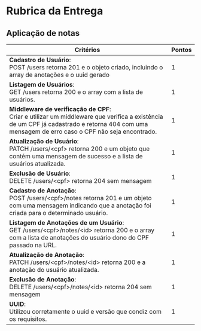 # Rubrica da Entrega
## Aplicação de notas

| Critérios | Pontos |
|-|-|
| **Cadastro de Usuário**:<br>POST /users retorna 201 e o objeto criado, incluindo o array de anotações e o uuid gerado | 1 |
| **Listagem de Usuários**:<br>GET /users retorna 200 e o array com a lista de usuários. | 1 |
| **Middleware de verificação de CPF**:<br>Criar e utilizar um middleware que verifica a existência de um CPF já cadastrado e retorna 404 com uma mensagem de erro caso o CPF não seja encontrado.| 1 |
| **Atualização de Usuário**:<br>PATCH /users/&lt;cpf> retorna 200 e um objeto que contém uma mensagem de sucesso e a lista de usuários atualizada. | 1 |
| **Exclusão de Usuário**:<br>DELETE /users/&lt;cpf> retorna 204 sem mensagem | 1 |
| **Cadastro de Anotação**:<br>POST /users/&lt;cpf>/notes retorna 201 e um objeto com uma mensagem indicando que a anotação foi criada para o determinado usuário. | 1 |
| **Listagem de Anotações de um Usuário**:<br>GET /users/&lt;cpf>/notes/&lt;id> retorna 200 e o array com a lista de anotações do usuário dono do CPF passado na URL. | 1 |
| **Atualização de Anotação**:<br> PATCH /users/&lt;cpf>/notes/&lt;id> retorna 200 e a anotação do usuário atualizada.| 1 |
| **Exclusão de Anotação**:<br>DELETE /users/&lt;cpf>/notes/&lt;id> retorna 204 sem mensagem | 1 |
| **UUID**:<br>Utilizou corretamente o uuid e versão que condiz com os requisitos. | 1 |